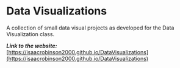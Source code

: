 # Data Visualizations

A collection of small data visual projects as developed for the Data Visualization class.

___Link to the website:___ [https://isaacrobinson2000.github.io/DataVisualizations](https://isaacrobinson2000.github.io/DataVisualizations)
